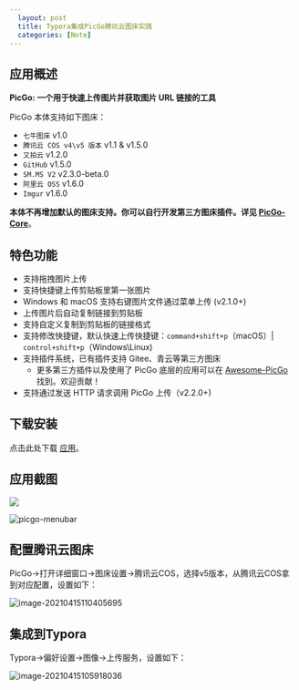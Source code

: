 ```yaml
---
  layout: post
  title: Typora集成PicGo腾讯云图床实践
  categories: [Note]
---
```


## 应用概述

**PicGo: 一个用于快速上传图片并获取图片 URL 链接的工具**

PicGo 本体支持如下图床：

- `七牛图床` v1.0
- `腾讯云 COS v4\v5 版本` v1.1 & v1.5.0
- `又拍云` v1.2.0
- `GitHub` v1.5.0
- `SM.MS V2` v2.3.0-beta.0
- `阿里云 OSS` v1.6.0
- `Imgur` v1.6.0

**本体不再增加默认的图床支持。你可以自行开发第三方图床插件。详见 [PicGo-Core](https://picgo.github.io/PicGo-Core-Doc/)**。

## 特色功能

- 支持拖拽图片上传
- 支持快捷键上传剪贴板里第一张图片
- Windows 和 macOS 支持右键图片文件通过菜单上传 (v2.1.0+)
- 上传图片后自动复制链接到剪贴板
- 支持自定义复制到剪贴板的链接格式
- 支持修改快捷键，默认快速上传快捷键：`command+shift+p`（macOS）| `control+shift+p`（Windows\Linux)
- 支持插件系统，已有插件支持 Gitee、青云等第三方图床
  - 更多第三方插件以及使用了 PicGo 底层的应用可以在 [Awesome-PicGo](https://github.com/PicGo/Awesome-PicGo) 找到。欢迎贡献！
- 支持通过发送 HTTP 请求调用 PicGo 上传（v2.2.0+)

## 下载安装

点击此处下载 [应用](https://github.com/Molunerfinn/PicGo/releases)。

## 应用截图

![](https://mds-1303228113.cos.ap-chongqing.myqcloud.com/imgs/picgo-2.0.gif)

![picgo-menubar](https://mds-1303228113.cos.ap-chongqing.myqcloud.com/imgs/34242310-b5056510-e655-11e7-8568-60ffd4f71910.gif)

## 配置腾讯云图床

PicGo->打开详细窗口->图床设置->腾讯云COS，选择v5版本，从腾讯云COS拿到对应配置，设置如下：

![image-20210415110405695](https://mds-1303228113.cos.ap-chongqing.myqcloud.com/imgs/image-20210415110405695.png)

## 集成到Typora

Typora->偏好设置->图像->上传服务，设置如下：

![image-20210415105918036](https://mds-1303228113.cos.ap-chongqing.myqcloud.com/imgs/image-20210415105918036.png)